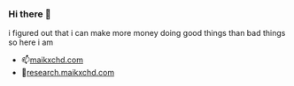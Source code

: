 ### Hi there 👋
i figured out that i can make more money doing good things than bad things so here i am

- 📫[maikxchd.com](https://www.maikxchd.com)
- 🔭[research.maikxchd.com](https://research.maikxchd.com)
